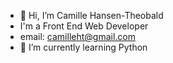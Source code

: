 - 👋 Hi, I’m Camille Hansen-Theobald
- I'm a Front End Web Developer
- email: camilleht@gmail.com
- 🌱 I’m currently learning Python 


<!---

